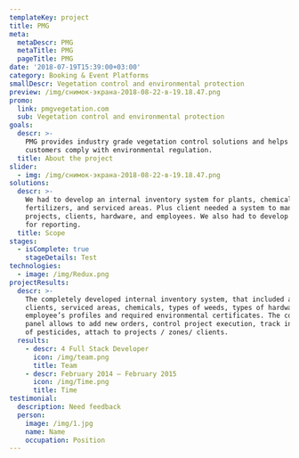 ```yaml
---
templateKey: project
title: PMG
meta:
  metaDescr: PMG
  metaTitle: PMG
  pageTitle: PMG
date: '2018-07-19T15:39:00+03:00'
category: Booking & Event Platforms
smallDescr: Vegetation control and environmental protection
preview: /img/снимок-экрана-2018-08-22-в-19.18.47.png
promo:
  link: pmgvegetation.com
  sub: Vegetation control and environmental protection
goals:
  descr: >-
    PMG provides industry grade vegetation control solutions and helps its
    customers comply with environmental regulation.
  title: About the project
slider:
  - img: /img/снимок-экрана-2018-08-22-в-19.18.47.png
solutions:
  descr: >-
    We had to develop an internal inventory system for plants, chemical
    fertilizers, and serviced areas. Plus client needed a system to manage
    projects, clients, hardware, and employees. We also had to develop a system
    for reporting.
  title: Scope
stages:
  - isComplete: true
    stageDetails: Test
technologies:
  - image: /img/Redux.png
projectResults:
  descr: >-
    The completely developed internal inventory system, that included a list of
    clients, serviced areas, chemicals, types of weeds, types of hardware,
    employee’s profiles and required environmental certificates. The convenient
    panel allows to add new orders, control project execution, track inventory
    of pesticides, attach to projects / zones/ clients.
  results:
    - descr: 4 Full Stack Developer
      icon: /img/team.png
      title: Team
    - descr: February 2014 — February 2015
      icon: /img/Time.png
      title: Time
testimonial:
  description: Need feedback
  person:
    image: /img/1.jpg
    name: Name
    occupation: Position
---
```


